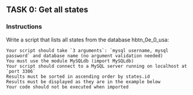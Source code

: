 ## TASK 0: Get all states
### Instructions
Write a script that lists all states from the database hbtn_0e_0_usa:

    Your script should take `3 arguments`: `mysql username, mysql password` and database name (no argument validation needed)
    You must use the module MySQLdb (import MySQLdb)
    Your script should connect to a MySQL server running on localhost at `port 3306`
    Results must be sorted in ascending order by states.id
    Results must be displayed as they are in the example below
    Your code should not be executed when imported


